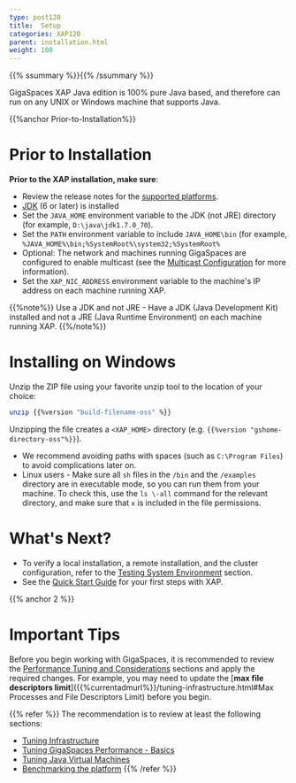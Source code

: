 ```yaml
---
type: post120
title:  Setup
categories: XAP120
parent: installation.html
weight: 100
---
```


{{% ssummary %}}{{% /ssummary %}}

GigaSpaces XAP Java edition is 100% pure Java based, and therefore can run on any UNIX or Windows machine that supports Java.

{{%anchor Prior-to-Installation%}}

# Prior to Installation

**Prior to the XAP installation, make sure**:

- Review the release notes for the [supported platforms](/release_notes).
- [JDK](http://java.sun.com/javase/downloads/index.jsp) (6 or later) is installed
- Set the `JAVA_HOME` environment variable to the JDK (not JRE) directory (for example, `D:\java\jdk1.7.0_70`).
- Set the `PATH` environment variable to include `JAVA_HOME\bin` (for example, `%JAVA_HOME%\bin;%SystemRoot%\system32;%SystemRoot%`
- Optional: The network and machines running GigaSpaces are configured to enable multicast (see the [Multicast Configuration]({{%currentadmurl%}}/network-multicast.html) for more information).
- Set the `XAP_NIC_ADDRESS` environment variable to the machine's IP address on each machine running XAP.

{{%note%}}
Use a JDK and not JRE - Have a JDK (Java Development Kit) installed and not a JRE (Java Runtime Environment) on each machine running XAP.
{{%/note%}}

# Installing on Windows

Unzip the ZIP file using your favorite unzip tool to the location of your choice:

```bash
unzip {{%version "build-filename-oss" %}}
```

Unzipping the file creates a `<XAP_HOME>` directory (e.g. `{{%version "gshome-directory-oss"%}}`).

- We recommend avoiding paths with spaces (such as `C:\Program Files`) to avoid complications later on.
- Linux users - Make sure all `sh` files in the `/bin` and the `/examples` directory are in executable mode, so you can run them from your machine. To check this, use the `ls \-all` command for the relevant directory, and make sure that `x` is included in the file permissions.

# What's Next?

- To verify a local installation, a remote installation, and the cluster configuration, refer to the [Testing System Environment]({{%currentadmurl%}}/troubleshooting-testing-system-environment.html) section.
- See the [Quick Start Guide](/xap110tut/) for your first steps with XAP.

{{% anchor 2 %}}

# Important Tips

Before you begin working with GigaSpaces, it is recommended to review the [Performance Tuning and Considerations]({{%currentadmurl%}}/tuning.html) sections and apply the required changes. For example, you may need to update the [**max file descriptors limit**]({{%currentadmurl%}}/tuning-infrastructure.html#Max Processes and File Descriptors Limit) before you begin.

{{% refer %}}
 The recommendation is to review at least the following sections:

- [Tuning Infrastructure]({{%currentadmurl%}}/tuning-infrastructure.html)
- [Tuning GigaSpaces Performance - Basics]({{%currentadmurl%}}/tuning-gigaspaces-performance.html)
- [Tuning Java Virtual Machines]({{%currentadmurl%}}/tuning-java-virtual-machines.html)
- [Benchmarking the platform]({{%currentadmurl%}}/moving-into-production-checklist.html)
{{% /refer %}}


